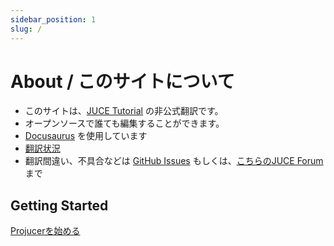 ```yaml
---
sidebar_position: 1
slug: /
---
```


# About / このサイトについて

- このサイトは、[JUCE Tutorial](https://juce.com/learn/tutorials/) の非公式翻訳です。
- オープンソースで誰ても編集することができます。
- [Docusaurus](https://docusaurus.io/) を使用しています
- [翻訳状況](https://github.com/m1m0zzz/juce-tutorial-ja#status)
- 翻訳間違い、不具合などは [GitHub Issues](https://github.com/m1m0zzz/juce-tutorial-ja/issues) もしくは、[こちらのJUCE Forum](https://forum.juce.com/t/translate-the-tutorial-documentation-into-japanese/60223) まで

## Getting Started

[Projucerを始める](./getting-started/tutorial_new_projucer_project/)
